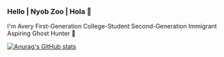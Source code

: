 ### Hello | Nyob Zoo | Hola 👋

I'm Avery
First-Generation College-Student
Second-Generation Immigrant
Aspiring Ghost Hunter 👻

<!--
**saudadetoska/saudadetoska** is a ✨ _special_ ✨ repository because its `README.md` (this file) appears on your GitHub profile.

Here are some ideas to get you started:

- 🔭 I’m currently working on ... Prime Digital Academy
- 🌱 I’m currently learning ... jQuery!
- 👯 I’m looking to collaborate on ...
- 🤔 I’m looking for help with ...
- 💬 Ask me about ...
- 📫 How to reach me: ...
- 😄 Pronouns: ...
- ⚡ Fun fact: ...
-->

[![Anurag's GitHub stats](https://github-readme-stats.vercel.app/api?username=saudadetoska)](https://github.com/saudadetoska/github-readme-stats)
